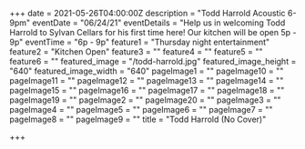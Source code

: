 +++
date = 2021-05-26T04:00:00Z
description = "Todd Harrold Acoustic 6-9pm"
eventDate = "06/24/21"
eventDetails = "Help us in welcoming Todd Harrold to Sylvan Cellars for his first time here! Our kitchen will be open 5p - 9p"
eventTime = "6p - 9p"
feature1 = "Thursday night entertainment"
feature2 = "Kitchen Open"
feature3 = ""
feature4 = ""
feature5 = ""
feature6 = ""
featured_image = "/todd-harrold.jpg"
featured_image_height = "640"
featured_image_width = "640"
pageImage1 = ""
pageImage10 = ""
pageImage11 = ""
pageImage12 = ""
pageImage13 = ""
pageImage14 = ""
pageImage15 = ""
pageImage16 = ""
pageImage17 = ""
pageImage18 = ""
pageImage19 = ""
pageImage2 = ""
pageImage20 = ""
pageImage3 = ""
pageImage4 = ""
pageImage5 = ""
pageImage6 = ""
pageImage7 = ""
pageImage8 = ""
pageImage9 = ""
title = "Todd Harrold (No Cover)"

+++
